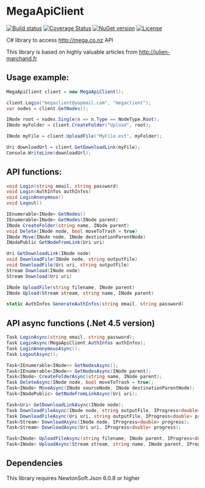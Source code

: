 MegaApiClient
=============

[![Build status](https://ci.appveyor.com/api/projects/status/a87jre98xr1wiryt/branch/master?svg=true)](https://ci.appveyor.com/project/gpailler/megaapiclient/branch/master)
[![Coverage Status](https://coveralls.io/repos/gpailler/MegaApiClient/badge.svg?branch=master)](https://coveralls.io/r/gpailler/MegaApiClient?branch=master)
[![NuGet version](https://img.shields.io/nuget/v/MegaApiClient.svg)](https://www.nuget.org/packages/MegaApiClient)
[![License](https://img.shields.io/badge/license-MIT-blue.svg)](https://github.com/gpailler/MegaApiClient/blob/master/LICENSE)

C# library to access http://mega.co.nz API

This library is based on highly valuable articles from http://julien-marchand.fr



Usage example:
---
```csharp
MegaApiClient client = new MegaApiClient();

client.Login("megaclient@yopmail.com", "megaclient");
var nodes = client.GetNodes();

INode root = nodes.Single(n => n.Type == NodeType.Root);
INode myFolder = client.CreateFolder("Upload", root);

INode myFile = client.UploadFile("MyFile.ext", myFolder);

Uri downloadUrl = client.GetDownloadLink(myFile);
Console.WriteLine(downloadUrl);
```


API functions:
---
```csharp
void Login(string email, string password)
void Login(AuthInfos authInfos)
void LoginAnonymous()
void Logout()

IEnumerable<INode> GetNodes()
IEnumerable<INode> GetNodes(INode parent)
INode CreateFolder(string name, INode parent)
void Delete(INode node, bool moveToTrash = true)
INode Move(INode node, INode destinationParentNode)
INodePublic GetNodeFromLink(Uri uri)

Uri GetDownloadLink(INode node)
void DownloadFile(INode node, string outputFile)
void DownloadFile(Uri uri, string outputFile)
Stream Download(INode node)
Stream Download(Uri uri)

INode UploadFile(string filename, INode parent)
INode Upload(Stream stream, string name, INode parent)

static AuthInfos GenerateAuthInfos(string email, string password)
```

API async functions (.Net 4.5 version)
---
```csharp
Task LoginAsync(string email, string password);
Task LoginAsync(MegaApiClient.AuthInfos authInfos);
Task LoginAnonymousAsync();
Task LogoutAsync();

Task<IEnumerable<INode>> GetNodesAsync();
Task<IEnumerable<INode>> GetNodesAsync(INode parent);
Task<INode> CreateFolderAsync(string name, INode parent);
Task DeleteAsync(INode node, bool moveToTrash = true);
Task<INode> MoveAsync(INode sourceNode, INode destinationParentNode);
Task<INodePublic> GetNodeFromLinkAsync(Uri uri);

Task<Uri> GetDownloadLinkAsync(INode node);
Task DownloadFileAsync(INode node, string outputFile, IProgress<double> progress);
Task DownloadFileAsync(Uri uri, string outputFile, IProgress<double> progress);
Task<Stream> DownloadAsync(INode node, IProgress<double> progress);
Task<Stream> DownloadAsync(Uri uri, IProgress<double> progress);

Task<INode> UploadFileAsync(string filename, INode parent, IProgress<double> progress);
Task<INode> UploadAsync(Stream stream, string name, INode parent, IProgress<double> progress);
```

Dependencies
---
This library requires NewtonSoft.Json 6.0.8 or higher
